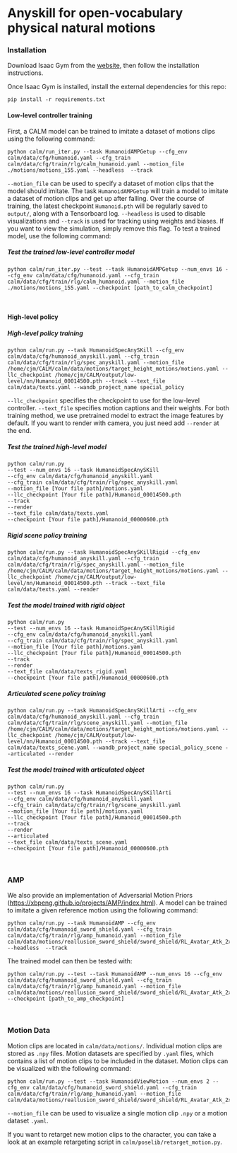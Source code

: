 # Anyskill for open-vocabulary physical natural motions

### Installation

Download Isaac Gym from the [website](https://developer.nvidia.com/isaac-gym), then
follow the installation instructions.

Once Isaac Gym is installed, install the external dependencies for this repo:

```
pip install -r requirements.txt
```

#### Low-level controller training

First, a CALM model can be trained to imitate a dataset of motions clips using the following command:
```
python calm/run_iter.py --task HumanoidAMPGetup --cfg_env calm/data/cfg/humanoid.yaml --cfg_train calm/data/cfg/train/rlg/calm_humanoid.yaml --motion_file ./motions/motions_155.yaml --headless  --track
```
`--motion_file` can be used to specify a dataset of motion clips that the model should imitate. 
The task `HumanoidAMPGetup` will train a model to imitate a dataset of motion clips and get up after falling.
Over the course of training, the latest checkpoint `Humanoid.pth` will be regularly saved to `output/`,
along with a Tensorboard log. `--headless` is used to disable visualizations and `--track` is used for tracking using weights and biases. If you want to view the
simulation, simply remove this flag. To test a trained model, use the following command:

##### Test the trained low-level controller model
```
python calm/run_iter.py --test --task HumanoidAMPGetup --num_envs 16 --cfg_env calm/data/cfg/humanoid.yaml --cfg_train calm/data/cfg/train/rlg/calm_humanoid.yaml --motion_file ./motions/motions_155.yaml --checkpoint [path_to_calm_checkpoint]
```

&nbsp;

#### High-level policy

##### High-level policy training
```
python calm/run.py --task HumanoidSpecAnySKill --cfg_env calm/data/cfg/humanoid_anyskill.yaml --cfg_train calm/data/cfg/train/rlg/spec_anyskill.yaml --motion_file /home/cjm/CALM/calm/data/motions/target_height_motions/motions.yaml --llc_checkpoint /home/cjm/CALM/output/low-level/nn/Humanoid_00014500.pth --track --text_file calm/data/texts.yaml --wandb_project_name special_policy
```
`--llc_checkpoint` specifies the checkpoint to use for the low-level controller. `--text_file` specifies motion captions and their weights.
For both training method, we use pretrained model to extract the image features by default. If you want to render with camera, you just need add `--render` at the end.

##### Test the trained high-level model
```
python calm/run.py 
--test --num_envs 16 --task HumanoidSpecAnySKill
--cfg_env calm/data/cfg/humanoid_anyskill.yaml
--cfg_train calm/data/cfg/train/rlg/spec_anyskill.yaml
--motion_file [Your file path]/motions.yaml
--llc_checkpoint [Your file path]/Humanoid_00014500.pth
--track
--render
--text_file calm/data/texts.yaml
--checkpoint [Your file path]/Humanoid_00000600.pth
```

##### Rigid scene policy training
```
python calm/run.py --task HumanoidSpecAnySKillRigid --cfg_env calm/data/cfg/humanoid_anyskill.yaml --cfg_train calm/data/cfg/train/rlg/spec_anyskill.yaml --motion_file /home/cjm/CALM/calm/data/motions/target_height_motions/motions.yaml --llc_checkpoint /home/cjm/CALM/output/low-level/nn/Humanoid_00014500.pth --track --text_file calm/data/texts.yaml --render
```
##### Test the model trained with rigid object

```
python calm/run.py 
--test --num_envs 16 --task HumanoidSpecAnySKillRigid
--cfg_env calm/data/cfg/humanoid_anyskill.yaml
--cfg_train calm/data/cfg/train/rlg/spec_anyskill.yaml
--motion_file [Your file path]/motions.yaml
--llc_checkpoint [Your file path]/Humanoid_00014500.pth
--track
--render
--text_file calm/data/texts_rigid.yaml
--checkpoint [Your file path]/Humanoid_00000600.pth
```


##### Articulated scene policy training
```
python calm/run.py --task HumanoidSpecAnySKillArti --cfg_env calm/data/cfg/humanoid_anyskill.yaml --cfg_train calm/data/cfg/train/rlg/scene_anyskill.yaml --motion_file /home/cjm/CALM/calm/data/motions/target_height_motions/motions.yaml --llc_checkpoint /home/cjm/CALM/output/low-level/nn/Humanoid_00014500.pth --track --text_file calm/data/texts_scene.yaml --wandb_project_name special_policy_scene --articulated --render
```
##### Test the model trained with articulated object
```
python calm/run.py 
--test --num_envs 16 --task HumanoidSpecAnySKillArti
--cfg_env calm/data/cfg/humanoid_anyskill.yaml
--cfg_train calm/data/cfg/train/rlg/scene_anyskill.yaml
--motion_file [Your file path]/motions.yaml
--llc_checkpoint [Your file path]/Humanoid_00014500.pth
--track
--render
--articulated
--text_file calm/data/texts_scene.yaml
--checkpoint [Your file path]/Humanoid_00000600.pth
```
&nbsp;

### AMP

We also provide an implementation of Adversarial Motion Priors (https://xbpeng.github.io/projects/AMP/index.html).
A model can be trained to imitate a given reference motion using the following command:
```
python calm/run.py --task HumanoidAMP --cfg_env calm/data/cfg/humanoid_sword_shield.yaml --cfg_train calm/data/cfg/train/rlg/amp_humanoid.yaml --motion_file calm/data/motions/reallusion_sword_shield/sword_shield/RL_Avatar_Atk_2xCombo01_Motion.npy --headless  --track
```
The trained model can then be tested with:
```
python calm/run.py --test --task HumanoidAMP --num_envs 16 --cfg_env calm/data/cfg/humanoid_sword_shield.yaml --cfg_train calm/data/cfg/train/rlg/amp_humanoid.yaml --motion_file calm/data/motions/reallusion_sword_shield/sword_shield/RL_Avatar_Atk_2xCombo01_Motion.npy --checkpoint [path_to_amp_checkpoint]
```

&nbsp;

### Motion Data

Motion clips are located in `calm/data/motions/`. Individual motion clips are stored as `.npy` files. Motion datasets are specified by `.yaml` files, which contains a list of motion clips to be included in the dataset. Motion clips can be visualized with the following command:
```
python calm/run.py --test --task HumanoidViewMotion --num_envs 2 --cfg_env calm/data/cfg/humanoid_sword_shield.yaml --cfg_train calm/data/cfg/train/rlg/amp_humanoid.yaml --motion_file calm/data/motions/reallusion_sword_shield/sword_shield/RL_Avatar_Atk_2xCombo01_Motion.npy
```
`--motion_file` can be used to visualize a single motion clip `.npy` or a motion dataset `.yaml`.


If you want to retarget new motion clips to the character, you can take a look at an example retargeting script in `calm/poselib/retarget_motion.py`.